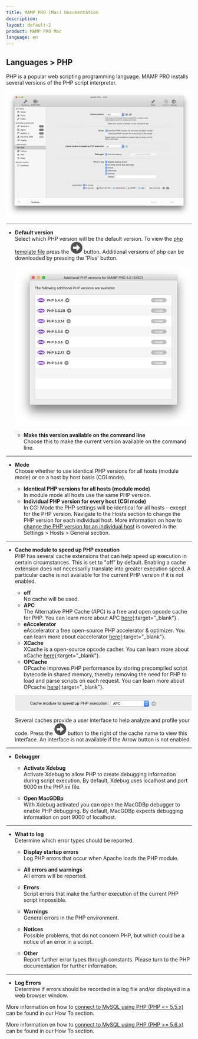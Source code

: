 ```yaml
---
title: MAMP PRO (Mac) Documentation
description: 
layout: default-2
product: MAMP PRO Mac
language: en
---
```


## Languages > PHP

PHP is a popular web scripting programming language. MAMP PRO installs several versions of the PHP script interpreter.

![MAMP](php.png)

---

*  **Default version**  
   Select which PHP version will be the default version. To view the [php template file](../../Menu/File) press the ![MAMP](../../First-Steps/BlackArrow.png) button. Additional versions of php can be downloaded by pressing the 'Plus' button.

   ![MAMP](phpUpdates.png)

    *  **Make this version available on the command line**  
   Choose this to make the current version available on the command line.

---

*  **Mode**  
   Choose whether to use identical PHP versions for all hosts (module mode) or on a host by host basis (CGI mode).  

    *  **Identical PHP versions for all hosts (module mode)**  
       In module mode all hosts use the same PHP version.
    *  **Individual PHP version for every host (CGI mode)**  
       In CGI Mode the PHP settings will be identical for all hosts – except for the PHP version.
       Navigate to the Hosts section to change the PHP version for each individual host.
       More information on how to [change the PHP version for an individual host](../../Settings/Hosts/General/#setting_php_version) is covered in the Settings > Hosts > General section.  

---

*  **Cache module to speed up PHP execution**  
   PHP has several cache extensions that can help speed up execution in certain circumstances.
   This is set to "off" by default. Enabling a cache extension does not necessarily translate into greater execution speed.     A particular cache is not available for the current PHP version if it is not enabled.  

    *  **off**  
         No cache will be used.
   *  **APC**  
         The Alternative PHP Cache (APC) is a free and open opcode cache for PHP. You can learn more about APC [here](http://php.net/manual/en/book.apc.php){:target="_blank"} .
   *  **eAccelerator**  
         eAccelerator a free open-source PHP accelerator & optimizer. You can learn more about eaccelerator [here](http://eaccelerator.net){:target="_blank"}.
   *  **XCache**  
         XCache is a open-source opcode cacher. You can learn more about xCache [here](https://xcache.lighttpd.net){:target="_blank"}.
   *  **OPCache**  
         OPcache improves PHP performance by storing precompiled script bytecode in shared memory, thereby removing the need for PHP to load and parse scripts on each request. You can learn more about OPcache  [here](http://php.net/manual/en/book.opcache.php){:target="_blank"}.
   
   ![MAMP](cache.png) 
   
   Several caches provide a user interface to help analyze and profile your code. Press the ![MAMP](../../First-Steps/BlackArrow.png) button to the right of the cache name to view this interface. An interface is not available if the Arrow button is not enabled.

---

*  **Debugger**  

    *  **Activate Xdebug**  
       Activate Xdebug to allow PHP to create debugging information during script execution.
       By default, Xdebug uses localhost and port 9000 in the PHP.ini file.

    *  **Open MacGDBp**  
       With Xdebug activated you can open the MacGDBp debugger to enable PHP debugging.
       By default, MacGDBp expects debugging information on port 9000 of localhost.

---

*  **What to log**  
   Determine which error types should be reported.  

    *  **Display startup errors**  
       Log PHP errors that occur when Apache loads the PHP module.  

    *  **All errors and warnings**  
       All errors will be reported.  

    *  **Errors**  
       Script errors that make the further execution of the current PHP script impossible.  

    *  **Warnings**  
       General errors in the PHP environment.  

    *  **Notices**  
       Possible problems, that do not concern PHP, but which could be a notice of an error in a script.  

    *  **Other**  
       Report further error types through constants. Please turn to the PHP documentation for further information.

---

*  **Log Errors**  
   Determine if errors should be recorded in a log file and/or displayed in a web browser window.

More information on how to [connect to MySQL using PHP (PHP <= 5.5.x)](../../How-Tos/#php_connect_mysql) can be found in our How To section.


More information on how to [connect to MySQL using PHP (PHP >= 5.6.x) ](../../How-Tos/#php_connect_mysqli) can be found in our How To section.

